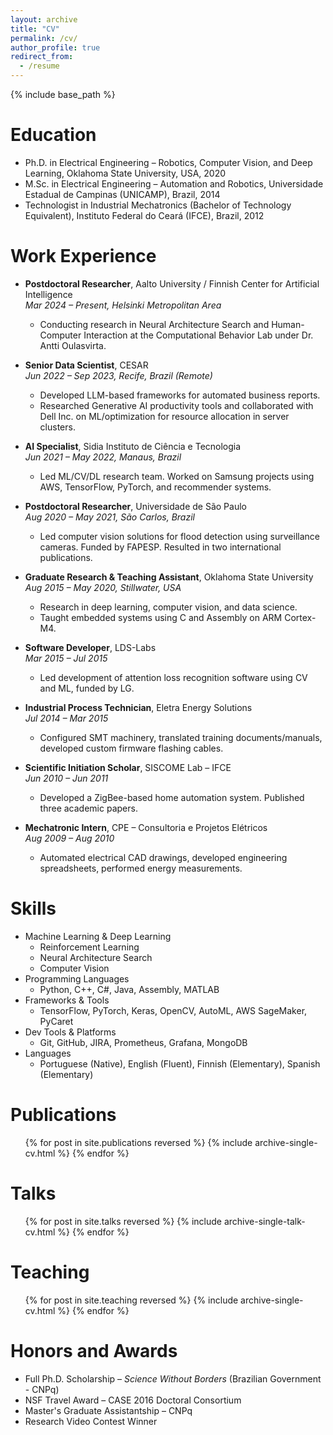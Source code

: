 ```yaml
---
layout: archive
title: "CV"
permalink: /cv/
author_profile: true
redirect_from:
  - /resume
---
```


{% include base_path %}

Education
======
* Ph.D. in Electrical Engineering – Robotics, Computer Vision, and Deep Learning, Oklahoma State University, USA, 2020
* M.Sc. in Electrical Engineering – Automation and Robotics, Universidade Estadual de Campinas (UNICAMP), Brazil, 2014
* Technologist in Industrial Mechatronics (Bachelor of Technology Equivalent), Instituto Federal do Ceará (IFCE), Brazil, 2012

Work Experience
======

* **Postdoctoral Researcher**, Aalto University / Finnish Center for Artificial Intelligence  
  *Mar 2024 – Present, Helsinki Metropolitan Area*  
  - Conducting research in Neural Architecture Search and Human-Computer Interaction at the Computational Behavior Lab under Dr. Antti Oulasvirta.

* **Senior Data Scientist**, CESAR  
  *Jun 2022 – Sep 2023, Recife, Brazil (Remote)*  
  - Developed LLM-based frameworks for automated business reports.  
  - Researched Generative AI productivity tools and collaborated with Dell Inc. on ML/optimization for resource allocation in server clusters.

* **AI Specialist**, Sidia Instituto de Ciência e Tecnologia  
  *Jun 2021 – May 2022, Manaus, Brazil*  
  - Led ML/CV/DL research team. Worked on Samsung projects using AWS, TensorFlow, PyTorch, and recommender systems.

* **Postdoctoral Researcher**, Universidade de São Paulo  
  *Aug 2020 – May 2021, São Carlos, Brazil*  
  - Led computer vision solutions for flood detection using surveillance cameras. Funded by FAPESP. Resulted in two international publications.

* **Graduate Research & Teaching Assistant**, Oklahoma State University  
  *Aug 2015 – May 2020, Stillwater, USA*  
  - Research in deep learning, computer vision, and data science.  
  - Taught embedded systems using C and Assembly on ARM Cortex-M4.

* **Software Developer**, LDS-Labs  
  *Mar 2015 – Jul 2015*  
  - Led development of attention loss recognition software using CV and ML, funded by LG.

* **Industrial Process Technician**, Eletra Energy Solutions  
  *Jul 2014 – Mar 2015*  
  - Configured SMT machinery, translated training documents/manuals, developed custom firmware flashing cables.

* **Scientific Initiation Scholar**, SISCOME Lab – IFCE  
  *Jun 2010 – Jun 2011*  
  - Developed a ZigBee-based home automation system. Published three academic papers.

* **Mechatronic Intern**, CPE – Consultoria e Projetos Elétricos  
  *Aug 2009 – Aug 2010*  
  - Automated electrical CAD drawings, developed engineering spreadsheets, performed energy measurements.

Skills
======
* Machine Learning & Deep Learning  
  * Reinforcement Learning  
  * Neural Architecture Search  
  * Computer Vision  
* Programming Languages  
  * Python, C++, C#, Java, Assembly, MATLAB  
* Frameworks & Tools  
  * TensorFlow, PyTorch, Keras, OpenCV, AutoML, AWS SageMaker, PyCaret  
* Dev Tools & Platforms  
  * Git, GitHub, JIRA, Prometheus, Grafana, MongoDB  
* Languages  
  * Portuguese (Native), English (Fluent), Finnish (Elementary), Spanish (Elementary)

Publications
======
<ul>{% for post in site.publications reversed %}
  {% include archive-single-cv.html %}
{% endfor %}</ul>

Talks
======
<ul>{% for post in site.talks reversed %}
  {% include archive-single-talk-cv.html  %}
{% endfor %}</ul>

Teaching
======
<ul>{% for post in site.teaching reversed %}
  {% include archive-single-cv.html %}
{% endfor %}</ul>

Honors and Awards
======
* Full Ph.D. Scholarship – *Science Without Borders* (Brazilian Government - CNPq)
* NSF Travel Award – CASE 2016 Doctoral Consortium
* Master's Graduate Assistantship – CNPq
* Research Video Contest Winner